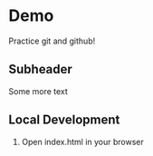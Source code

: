 # Demo

Practice git and github!

## Subheader

Some more text

## Local Development

1. Open index.html in your browser
